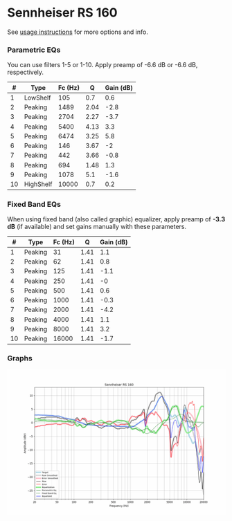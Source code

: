 # Sennheiser RS 160
See [usage instructions](https://github.com/jaakkopasanen/AutoEq#usage) for more options and info.

### Parametric EQs
You can use filters 1-5 or 1-10. Apply preamp of -6.6 dB or -6.6 dB, respectively.

|   # | Type      |   Fc (Hz) |    Q |   Gain (dB) |
|-----|-----------|-----------|------|-------------|
|   1 | LowShelf  |       105 | 0.7  |         0.6 |
|   2 | Peaking   |      1489 | 2.04 |        -2.8 |
|   3 | Peaking   |      2704 | 2.27 |        -3.7 |
|   4 | Peaking   |      5400 | 4.13 |         3.3 |
|   5 | Peaking   |      6474 | 3.25 |         5.8 |
|   6 | Peaking   |       146 | 3.67 |        -2   |
|   7 | Peaking   |       442 | 3.66 |        -0.8 |
|   8 | Peaking   |       694 | 1.48 |         1.3 |
|   9 | Peaking   |      1078 | 5.1  |        -1.6 |
|  10 | HighShelf |     10000 | 0.7  |         0.2 |

### Fixed Band EQs
When using fixed band (also called graphic) equalizer, apply preamp of **-3.3 dB** (if available) and set gains manually with these parameters.

|   # | Type    |   Fc (Hz) |    Q |   Gain (dB) |
|-----|---------|-----------|------|-------------|
|   1 | Peaking |        31 | 1.41 |         1.1 |
|   2 | Peaking |        62 | 1.41 |         0.8 |
|   3 | Peaking |       125 | 1.41 |        -1.1 |
|   4 | Peaking |       250 | 1.41 |        -0   |
|   5 | Peaking |       500 | 1.41 |         0.6 |
|   6 | Peaking |      1000 | 1.41 |        -0.3 |
|   7 | Peaking |      2000 | 1.41 |        -4.2 |
|   8 | Peaking |      4000 | 1.41 |         1.1 |
|   9 | Peaking |      8000 | 1.41 |         3.2 |
|  10 | Peaking |     16000 | 1.41 |        -1.7 |

### Graphs
![](./Sennheiser%20RS%20160.png)
